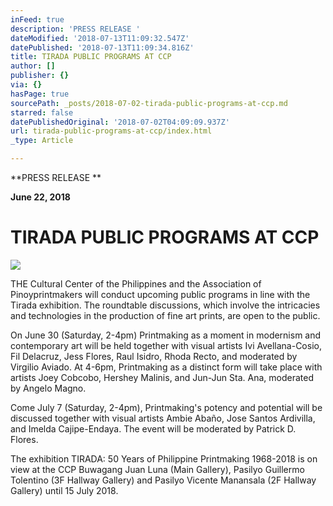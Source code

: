 ```yaml
---
inFeed: true
description: 'PRESS RELEASE '
dateModified: '2018-07-13T11:09:32.547Z'
datePublished: '2018-07-13T11:09:34.816Z'
title: TIRADA PUBLIC PROGRAMS AT CCP
author: []
publisher: {}
via: {}
hasPage: true
sourcePath: _posts/2018-07-02-tirada-public-programs-at-ccp.md
starred: false
datePublishedOriginal: '2018-07-02T04:09:09.937Z'
url: tirada-public-programs-at-ccp/index.html
_type: Article

---
```

**PRESS RELEASE **

**June 22, 2018**

# **TIRADA PUBLIC PROGRAMS AT CCP**
![](https://the-grid-user-content.s3-us-west-2.amazonaws.com/0c21f9b6-cb55-469c-ae37-e6dd9c52e9b7.jpg)

THE Cultural Center of the Philippines and the Association of Pinoyprintmakers will conduct upcoming public programs in line with the Tirada exhibition. The roundtable discussions, which involve the intricacies and technologies in the production of fine art prints, are open to the public.

On June 30 (Saturday, 2-4pm) Printmaking as a moment in modernism and contemporary art will be held together with visual artists Ivi Avellana-Cosio, Fil Delacruz, Jess Flores, Raul Isidro, Rhoda Recto, and moderated by Virgilio Aviado. At 4-6pm, Printmaking as a distinct form will take place with artists Joey Cobcobo, Hershey Malinis, and Jun-Jun Sta. Ana, moderated by Angelo Magno.

Come July 7 (Saturday, 2-4pm), Printmaking's potency and potential will be discussed together with visual artists Ambie Abaño, Jose Santos Ardivilla, and Imelda Cajipe-Endaya. The event will be moderated by Patrick D. Flores.

The exhibition TIRADA: 50 Years of Philippine Printmaking 1968-2018 is on view at the CCP Buwagang Juan Luna (Main Gallery), Pasilyo Guillermo Tolentino (3F Hallway Gallery) and Pasilyo Vicente Manansala (2F Hallway Gallery) until 15 July 2018\.